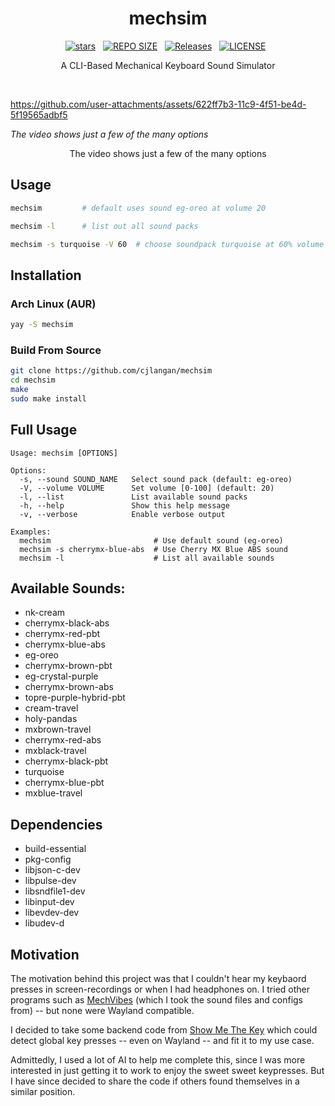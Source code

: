 <h1 align="center">mechsim</h1>

<div align="center">
<p>
<a href="https://github.com/cjlangan/mechsim/stargazers"><img src="https://img.shields.io/github/stars/cjlangan/mechsim?style=for-the-badge&logo=starship&color=C9CBFF&logoColor=C9CBFF&labelColor=302D41" alt="stars"><a>&nbsp;&nbsp;
<a href="https://github.com/cjlangan/mechsim/"><img src="https://img.shields.io/github/repo-size/cjlangan/mechsim?style=for-the-badge&logo=hyprland&logoColor=f9e2af&label=Size&labelColor=302D41&color=f9e2af" alt="REPO SIZE"></a>&nbsp;&nbsp;
<a href="https://github.com/cjlangan/mechsim/releases"><img src="https://img.shields.io/github/v/release/cjlangan/mechsim?style=for-the-badge&logo=github&logoColor=eba0ac&label=Release&labelColor=302D41&color=eba0ac" alt="Releases"></a>&nbsp;&nbsp;
<a href="https://github.com/cjlangan/mechsim/blob/main/LICENSE"><img src="https://img.shields.io/github/license/cjlangan/mechsim?style=for-the-badge&logo=&color=CBA6F7&logoColor=CBA6F7&labelColor=302D41" alt="LICENSE"></a>&nbsp;&nbsp;
</p>
</div>

<p align="center">A CLI-Based Mechanical Keyboard Sound Simulator</p>

<br>

https://github.com/user-attachments/assets/622ff7b3-11c9-4f51-be4d-5f19565adbf5

*The video shows just a few of the many options*

<div align="center">
<p align="center">The video shows just a few of the many options</p>
</div>

## Usage

```bash
mechsim         # default uses sound eg-oreo at volume 20

mechsim -l      # list out all sound packs

mechsim -s turquoise -V 60  # choose soundpack turquoise at 60% volume
```

## Installation

### Arch Linux (AUR)

```bash
yay -S mechsim
```

### Build From Source

```bash
git clone https://github.com/cjlangan/mechsim
cd mechsim
make
sudo make install
```

## Full Usage

    Usage: mechsim [OPTIONS]

    Options:
      -s, --sound SOUND_NAME   Select sound pack (default: eg-oreo)
      -V, --volume VOLUME      Set volume [0-100] (default: 20)
      -l, --list               List available sound packs
      -h, --help               Show this help message
      -v, --verbose            Enable verbose output

    Examples:
      mechsim                       # Use default sound (eg-oreo)
      mechsim -s cherrymx-blue-abs  # Use Cherry MX Blue ABS sound
      mechsim -l                    # List all available sounds


## Available Sounds:

- nk-cream
- cherrymx-black-abs
- cherrymx-red-pbt
- cherrymx-blue-abs
- eg-oreo
- cherrymx-brown-pbt
- eg-crystal-purple
- cherrymx-brown-abs
- topre-purple-hybrid-pbt
- cream-travel
- holy-pandas
- mxbrown-travel
- cherrymx-red-abs
- mxblack-travel
- cherrymx-black-pbt
- turquoise
- cherrymx-blue-pbt
- mxblue-travel


## Dependencies

- build-essential
- pkg-config
- libjson-c-dev
- libpulse-dev
- libsndfile1-dev
- libinput-dev
- libevdev-dev
- libudev-d


## Motivation 

The motivation behind this project was that I couldn't hear my keybaord presses
in screen-recordings or when I had headphones on. I tried other programs such
as [MechVibes](https://github.com/hainguyents13/mechvibes) (which I took the
sound files and configs from) -- but none were Wayland compatible.

I decided to take some backend code from [Show Me The
Key](https://github.com/AlynxZhou/showmethekey) which could detect global key
presses -- even on Wayland -- and fit it to my use case.

Admittedly, I used a lot of AI to help me complete this, since I was more
interested in just getting it to work to enjoy the sweet sweet keypresses. But
I have since decided to share the code if others found themselves in a similar
position.
